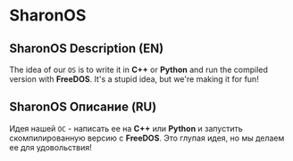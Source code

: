 <dev aling=center><h1>SharonOS</h1></dev>

## SharonOS Description (EN)
The idea of our `OS` is to write it in **С++** or **Python** and run the compiled version with **FreeDOS**. It's a stupid idea, but we're making it for fun!
## SharonOS Описание (RU)
Идея нашей `ОС` - написать ее на **C++** или **Python** и запустить скомпилированную версию с **FreeDOS**. Это глупая идея, но мы делаем ее для удовольствия!
